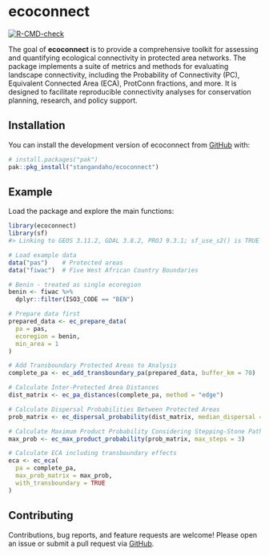 
<!-- README.md is generated from README.Rmd. Please edit that file -->

# ecoconnect

<!-- badges: start -->

[![R-CMD-check](https://github.com/stangandaho/ecoconnect/actions/workflows/R-CMD-check.yaml/badge.svg)](https://github.com/stangandaho/ecoconnect/actions/workflows/R-CMD-check.yaml)
<!-- badges: end -->

The goal of **ecoconnect** is to provide a comprehensive toolkit for
assessing and quantifying ecological connectivity in protected area
networks. The package implements a suite of metrics and methods for
evaluating landscape connectivity, including the Probability of
Connectivity (PC), Equivalent Connected Area (ECA), ProtConn fractions,
and more. It is designed to facilitate reproducible connectivity
analyses for conservation planning, research, and policy support.

## Installation

You can install the development version of ecoconnect from
[GitHub](https://github.com/stangandaho/ecoconnect) with:

``` r
# install.packages("pak")
pak::pkg_install("stangandaho/ecoconnect")
```

## Example

Load the package and explore the main functions:

``` r
library(ecoconnect)
library(sf)
#> Linking to GEOS 3.11.2, GDAL 3.8.2, PROJ 9.3.1; sf_use_s2() is TRUE

# Load example data
data("pas")    # Protected areas
data("fiwac")  # Five West African Country Boundaries

# Benin - treated as single ecoregion
benin <- fiwac %>%
  dplyr::filter(ISO3_CODE == "BEN")

# Prepare data first
prepared_data <- ec_prepare_data(
  pa = pas,
  ecoregion = benin,
  min_area = 1
)

# Add Transboundary Protected Areas to Analysis
complete_pa <- ec_add_transboundary_pa(prepared_data, buffer_km = 70)

# Calculate Inter-Protected Area Distances
dist_matrix <- ec_pa_distances(complete_pa, method = "edge")

# Calculate Dispersal Probabilities Between Protected Areas
prob_matrix <- ec_dispersal_probability(dist_matrix, median_dispersal = 30)

# Calculate Maximum Product Probability Considering Stepping-Stone Paths
max_prob <- ec_max_product_probability(prob_matrix, max_steps = 3)

# Calculate ECA including transboundary effects
eca <- ec_eca(
  pa = complete_pa,
  max_prob_matrix = max_prob,
  with_transboundary = TRUE
)
```

## Contributing

Contributions, bug reports, and feature requests are welcome! Please
open an issue or submit a pull request via
[GitHub](https://github.com/stangandaho/ecoconnect).
